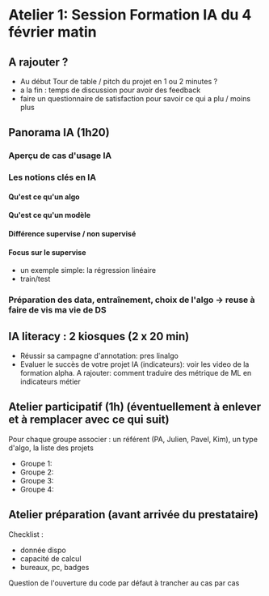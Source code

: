 # Atelier 1: Session Formation IA du 4 février matin 

## A rajouter ? 

- Au début Tour de table / pitch du projet en 1 ou 2 minutes ? 
- a la fin : temps de discussion pour avoir des feedback 
- faire un questionnaire de satisfaction pour savoir ce qui a plu / moins plus


## Panorama IA (1h20) 

### Aperçu de cas d'usage IA 


### Les notions clés en IA 

#### Qu'est ce qu'un algo 
#### Qu'est ce qu'un modèle 
#### Différence supervise / non supervisé
#### Focus sur le supervise 
- un exemple simple: la régression linéaire 
- train/test

### Préparation des data, entraînement, choix de l'algo -> reuse à faire de vis ma vie de DS


## IA literacy : 2 kiosques (2 x 20 min) 


- Réussir sa campagne d'annotation: pres linalgo 
- Evaluer le succès de votre projet IA (indicateurs): voir les video de la formation alpha. A rajouter: comment traduire des métrique de ML en indicateurs métier


## Atelier participatif (1h) (éventuellement à enlever et à remplacer avec ce qui suit) 

Pour chaque groupe associer : un référent (PA, Julien, Pavel, Kim), un type d'algo, la liste des projets 

- Groupe 1: 
- Groupe 2: 
- Groupe 3: 
- Groupe 4: 


## Atelier préparation (avant arrivée du prestataire) 

Checklist : 
- donnée dispo 
- capacité de calcul
- bureaux, pc, badges

Question de l'ouverture du code par défaut à trancher au cas par cas 






